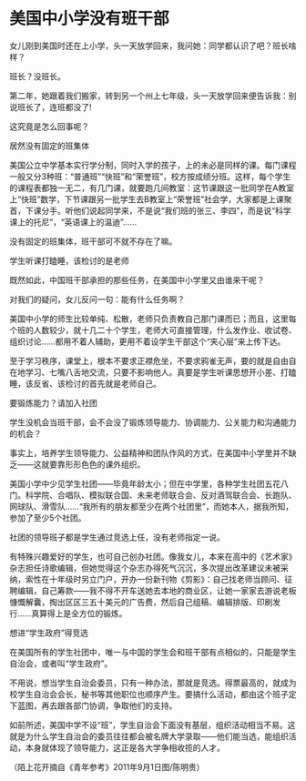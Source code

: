 # 美国中小学没有班干部

女儿刚到美国时还在上小学，头一天放学回来，我问她：同学都认识了吧？班长啥样？ 

班长？没班长。 

第二年，她跟着我们搬家，转到另一个州上七年级，头一天放学回来便告诉我：别说班长了，连班都没了! 

这究竟是怎么回事呢？ 

居然没有固定的班集体 

美国公立中学基本实行学分制，同时入学的孩子，上的未必是同样的课。每门课程一般又分3种班：“普通班”“快班”和“荣誉班”，校方按成绩分班。这样，每个学生的课程表都独一无二，有几门课，就要跑几间教室：这节课跟这一批同学在A教室上“快班”数学，下节课跟另一批学生去B教室上“荣誉班”社会学，大家都是上课聚首，下课分手。听他们说起同学来，不是说“我们班的张三、李四”，而是说“科学课上的托尼”，“英语课上的温迪”…… 

没有固定的班集体，班干部可不就不存在了嘛。 

学生听课打瞌睡，该检讨的是老师 

既然如此，中国班干部承担的那些任务，在美国中小学里又由谁来干呢？ 

对我们的疑问，女儿反问一句：能有什么任务啊？ 

美国中小学的师生比较单纯、松散，老师只负责教自己那门课而已；而且，这里每个班的人数较少，就十几二十个学生，老师大可直接管理，什么发作业、收试卷、组织讨论……都用不着人辅助，更用不着设学生干部这个“夹心层”来上传下达。 

至于学习秩序，课堂上，根本不要求正襟危坐，不要求鸦雀无声，要的就是自由自在地学习、七嘴八舌地交流，只要不影响他人。真要是学生听课思想开小差、打瞌睡，该反省、该检讨的首先就是老师自己。 

要锻炼能力？请加入社团 

学生没机会当班干部，会不会没了锻炼领导能力、协调能力、公关能力和沟通能力的机会？ 

事实上，培养学生领导能力、公益精神和团队作风的方式，在美国中小学里并不缺乏——这就要靠形形色色的课外组织。 

美国小学中少见学生社团——毕竟年龄太小；但在中学里，各种学生社团五花八门。科学院、合唱队、模拟联合国、未来老师联合会、反对酒驾联合会、长跑队、网球队、滑雪队……“我所有的朋友都至少在两个社团里”，而她本人，据我所知，参加了至少5个社团。 

社团的领导班子都是学生通过竞选上任，没有老师指定一说。 

有特殊兴趣爱好的学生，也可自己创办社团。像我女儿，本来在高中的《艺术家》杂志担任诗歌编辑，但她觉得这个杂志办得死气沉沉，多次提出改革建议未被采纳，索性在十年级时另立门户，开办一份新刊物《剪影》：自己找老师当顾问、征聘编辑，自己筹款——我不得不开车送她去本地的商业区，让她一家家去游说老板慷慨解囊，掏出区区三五十美元的广告费，然后自己组稿、编辑排版、印刷发行……真算得上是全方位的锻炼。 

想进“学生政府”得竞选 

在美国所有的学生社团中，唯一与中国的学生会和班干部有点相似的，只能是学生自治会，或者叫“学生政府”。 

不用说，想当学生自治会委员，只有一种办法，那就是竞选。得票最高的，就成为校学生自治会会长，秘书等其他职位也顺序产生。要搞什么活动，都由这个班子定下蓝图，再去跟各部门协调，争取他们的支持。 

如前所述，美国中学不设“班”，学生自治会下面没有基层，组织活动相当不易。这就是为什么学生自治会的委员往往都会被名牌大学录取——他们能当选，能组织活动，本身就体现了领导能力，这正是各大学争相收揽的人才。 

（陌上花开摘自《青年参考》2011年9月1日图/陈明贵）